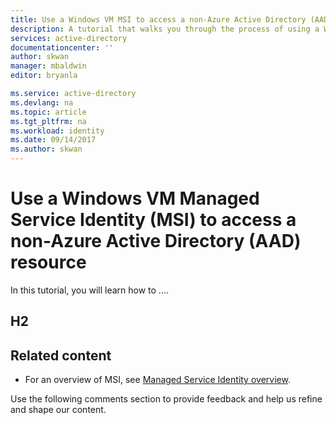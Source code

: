 ```yaml
---
title: Use a Windows VM MSI to access a non-Azure Active Directory (AAD) resource
description: A tutorial that walks you through the process of using a Windows VM Managed Service Identity (MSI) to access a non-AAD resource.
services: active-directory
documentationcenter: ''
author: skwan
manager: mbaldwin
editor: bryanla

ms.service: active-directory
ms.devlang: na
ms.topic: article
ms.tgt_pltfrm: na
ms.workload: identity
ms.date: 09/14/2017
ms.author: skwan
---
```


# Use a Windows VM Managed Service Identity (MSI) to access a non-Azure Active Directory (AAD) resource

In this tutorial, you will learn how to ....

## H2



## Related content

- For an overview of MSI, see [Managed Service Identity overview](../active-directory/msi-overview.md).

Use the following comments section to provide feedback and help us refine and shape our content.

